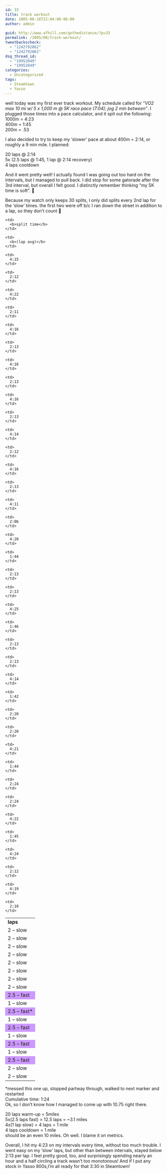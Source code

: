 ```yaml
---
id: 33
title: track workout
date: 2005-08-16T22:04:00-06:00
author: admin
  
guid: http://www.afhill.com/gothedistance/?p=33
permalink: /2005/08/track-workout/
tweetbackscheck:
  - "1242792862"
  - "1242792862"
dsq_thread_id:
  - "19952049"
  - "19952049"
categories:
  - Uncategorized
tags:
  - Steamtown
  - Yasso
---
```

well today was my first ever track workout. My schedule called for _&#8220;VO2 max 10 mi w/ 5 x 1,000 m @ 5K race pace (7:04); jog 2 min between&#8221;_. I plugged those times into a pace calculator, and it spit out the following:  
1000m = 4:23  
400m = 1:45  
200m = .53

I also decided to try to keep my &#8216;slower&#8217; pace at about 400m = 2:14, or roughly a 9 min mile. I planned:

20 laps @ 2:14  
5x (2.5 laps @ 1:45, 1 lap @ 2:14 recovery)  
4 laps cooldown

And it went pretty well! I actually found I was going out too hard on the intervals, but I managed to pull back. I did stop for some gatorade after the 3rd interval, but overall I felt good. I distinctly remember thinking &#8220;my 5K time is soft&#8221;. 🙂

Because my watch only keeps 30 splits, I only did splits every 2nd lap for the &#8216;slow&#8217; times. the first two were off b/c I ran down the street in addition to a lap, so they don&#8217;t count 🙂

<table cellspacing="0" cellpadding="4" border="0" width="300px">
  <tr>
    <td>
      <b>laps</b>
    </td>
    
    <td>
      <b>split time</b>
    </td>
    
    <td>
      <b>(lap avg)</b>
    </td>
  </tr>
  
  <tr>
    <td>
      2 &#8211; slow
    </td>
    
    <td>
      4:15
    </td>
    
    <td>
      2:12
    </td>
  </tr>
  
  <tr>
    <td>
      2 &#8211; slow
    </td>
    
    <td>
      4:22
    </td>
    
    <td>
      2:11
    </td>
  </tr>
  
  <tr>
    <td>
      2 &#8211; slow
    </td>
    
    <td>
      4:16
    </td>
    
    <td>
      2:13
    </td>
  </tr>
  
  <tr>
    <td>
      2 &#8211; slow
    </td>
    
    <td>
      4:16
    </td>
    
    <td>
      2:13
    </td>
  </tr>
  
  <tr>
    <td>
      2 &#8211; slow
    </td>
    
    <td>
      4:16
    </td>
    
    <td>
      2:13
    </td>
  </tr>
  
  <tr>
    <td>
      2 &#8211; slow
    </td>
    
    <td>
      4:14
    </td>
    
    <td>
      2:12
    </td>
  </tr>
  
  <tr>
    <td>
      2 &#8211; slow
    </td>
    
    <td>
      4:16
    </td>
    
    <td>
      2:13
    </td>
  </tr>
  
  <tr>
    <td>
      2 &#8211; slow
    </td>
    
    <td>
      4:11
    </td>
    
    <td>
      2:06
    </td>
  </tr>
  
  <tr bgcolor="#CC99FF" >
    <td>
      2.5 &#8211; fast
    </td>
    
    <td>
      4:20
    </td>
    
    <td>
      1:44
    </td>
  </tr>
  
  <tr>
    <td>
      1 &#8211; slow
    </td>
    
    <td>
      2:13
    </td>
    
    <td>
      2:13
    </td>
  </tr>
  
  <tr bgcolor="#CC99FF">
    <td>
      2.5 &#8211; fast*
    </td>
    
    <td>
      4:25
    </td>
    
    <td>
      1:46
    </td>
  </tr>
  
  <tr>
    <td>
      1 &#8211; slow
    </td>
    
    <td>
      2:13
    </td>
    
    <td>
      2:13
    </td>
  </tr>
  
  <tr bgcolor="#CC99FF">
    <td >
      2.5 &#8211; fast
    </td>
    
    <td>
      4:14
    </td>
    
    <td>
      1:42
    </td>
  </tr>
  
  <tr>
    <td>
      1 &#8211; slow
    </td>
    
    <td>
      2:20
    </td>
    
    <td>
      2:20
    </td>
  </tr>
  
  <tr bgcolor="#CC99FF">
    <td>
      2.5 &#8211; fast
    </td>
    
    <td>
      4:21
    </td>
    
    <td>
      1:44
    </td>
  </tr>
  
  <tr>
    <td>
      1 &#8211; slow
    </td>
    
    <td>
      2:24
    </td>
    
    <td>
      2:24
    </td>
  </tr>
  
  <tr bgcolor="#CC99FF">
    <td>
      2.5 &#8211; fast
    </td>
    
    <td>
      4:22
    </td>
    
    <td>
      1:45
    </td>
  </tr>
  
  <tr>
    <td>
      2 &#8211; slow
    </td>
    
    <td>
      4:24
    </td>
    
    <td>
      2:12
    </td>
  </tr>
  
  <tr>
    <td>
      2 &#8211; slow
    </td>
    
    <td>
      4:19
    </td>
    
    <td>
      2:10
    </td>
  </tr>
</table>

*messed this one up, stopped partway through, walked to next marker and restarted  
Cumulative time: 1:24  
Ok, so I don&#8217;t know how I managed to come up with 10.75 right there.

20 laps warm-up = 5miles  
5x(2.5 laps fast) = 12.5 laps = ~3.1 miles  
4x(1 lap slow) = 4 laps = 1 mile  
4 laps cooldown = 1 mile  
should be an even 10 miles. Oh well. I blame it on metrics.

Overall, I hit my 4:23 on my intervals every time, without too much trouble. I went easy on my &#8216;slow&#8217; laps, but other than between intervals, stayed below 2:13 per lap. I feel pretty good, too, and surprisingly spending nearly an hour and a half circling a track wasn&#8217;t too monotonous! And if I put any stock in Yasso 800s,I&#8217;m all ready for that 3:30 in Steamtown!